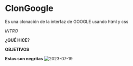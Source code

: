 # ClonGoogle
Es una clonación de la interfaz de GOOGLE usando html y css

*INTRO*

**¿QUÉ HICE?**

**OBJETIVOS**

**Estas son negritas**
![2023-07-19](https://github.com/Ceciliagp/ClonGoogle/assets/79733675/e61c5c11-ebd6-4b74-a7a2-6fce190ae2d5)
